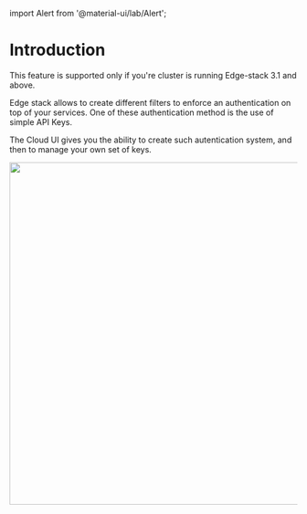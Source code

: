 import Alert from '@material-ui/lab/Alert';

# Introduction

<Alert severity="warning">
  This feature is supported only if you're cluster is running Edge-stack 3.1 and above.
</Alert>

Edge stack allows to create different filters to enforce an authentication on top of your 
services. One of these authentication method is the use of simple API Keys.

The Cloud UI gives you the ability to create such autentication system, and then to manage
your own set of keys.

  <p align="center">
    <img src="./../../../images/security-filters-api-keys.png" width="600"/>
  </p>




